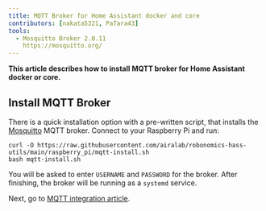 ```yaml
---
title: MQTT Broker for Home Assistant docker and core
contributors: [nakata5321, PaTara43]
tools:
  - Mosquitto Broker 2.0.11
    https://mosquitto.org/
---
```


**This article describes how to install MQTT broker for Home Assistant docker or core.**

## Install MQTT Broker

There is a quick installation option with a pre-written script, that installs the [Mosquitto](https://mosquitto.org/) MQTT broker. Connect to your Raspberry Pi and run:

```shell
curl -O https://raw.githubusercontent.com/airalab/robonomics-hass-utils/main/raspberry_pi/mqtt-install.sh
bash mqtt-install.sh
```

You will be asked to enter `USERNAME` and `PASSWORD` for the broker. After finishing, the broker will be running as a `systemd` service.

Next, go to [MQTT integration article](/docs/mqtt-integration/).